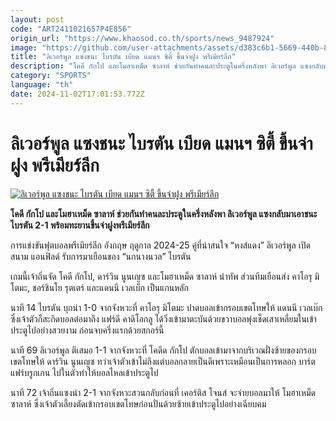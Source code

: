 ```yaml
---
layout: post
code: "ART2411021657P4E856"
origin_url: "https://www.khaosod.co.th/sports/news_9487924"
image: "https://github.com/user-attachments/assets/d383c6b1-5669-440b-8a13-b0f492805de2"
title: "ลิเวอร์พูล แซงชนะ ไบรตัน เบียด แมนฯ ซิตี้ ขึ้นจ่าฝูง พรีเมียร์ลีก"
description: "โคดี กักโป และโมฮาเหม็ด ซาลาห์ ช่วยกันทำคนละประตูในครึ่งหลังพา ลิเวอร์พูล แซงกลับมาเอาชนะ ไบรตัน 2-1 พร้อมทะยานขึ้นจ่าฝูงพรีเมียร์ลีก"
category: "SPORTS"
language: "th"
date: 2024-11-02T17:01:53.772Z
---
```


# ลิเวอร์พูล แซงชนะ ไบรตัน เบียด แมนฯ ซิตี้ ขึ้นจ่าฝูง พรีเมียร์ลีก

[![ลิเวอร์พูล แซงชนะ ไบรตัน เบียด แมนฯ ซิตี้ ขึ้นจ่าฝูง พรีเมียร์ลีก](https://www.khaosod.co.th/wpapp/uploads/2024/11/Liverpool-v-Brighton-7747.jpg "ลิเวอร์พูล แซงชนะ ไบรตัน เบียด แมนฯ ซิตี้ ขึ้นจ่าฝูง พรีเมียร์ลีก")](https://www.khaosod.co.th/wpapp/uploads/2024/11/Liverpool-v-Brighton-7747.jpg)

**โคดี กักโป และโมฮาเหม็ด ซาลาห์ ช่วยกันทำคนละประตูในครึ่งหลังพา ลิเวอร์พูล แซงกลับมาเอาชนะ ไบรตัน 2-1 พร้อมทะยานขึ้นจ่าฝูงพรีเมียร์ลีก**

การแข่งขันฟุตบอลพรีเมียร์ลีก อังกฤษ ฤดูกาล 2024-25 คู่ที่น่าสนใจ “หงส์แดง” ลิเวอร์พูล เปิดสนาม แอนฟิลด์ รับการมาเยือนของ “นกนางนวล” ไบรตัน

เกมนี้เจ้าถิ่นจัด โคดี กักโป, ดาร์วิน นูนเญซ และโมฮาเหม็ด ซาลาห์ นำทัพ ส่วนทีมเยือนส่ง คาโอรุ มิโตมะ, ชอร์ชินโย รุตเตร์ และแดนนี เวลเบ็ก เป็นแกนหลัก

นาที 14 ไบรตัน บุกนำ 1-0 จากจังหวะที่ คาโอรุ มิโตมะ ปาดบอลเข้ากรอบเขตโทษให้ แดนนี เวลเบ๊ก ซึ่งเจ้าตัวก็สะกิดบอลต่อมาถึง แฟร์ดี คาดิโอกลู ได้วิ่งเข้ามาตะบันด้วยขวาบอลพุ่งเช็ดเสาเหลี่ยมในเข้าประตูไปอย่างสวยงาม ก่อนจบครึ่งแรกด้วยสกอร์นี้

นาที 69 ลิเวอร์พูล ตีเสมอ 1-1 จากจังหวะที่ โคดีด กักโป ตักบอลเข้ามาจากบริเวณฝั่งซ้ายของกรอบเขตโทษให้ ดาร์วิน นูนเญซ ทว่าเจ้าตัวเข้าไม่ถึงแต่บอลกลายเป็นดีเพราะเหมือนเป็นการหลอก บาร์ต แฟร์บรูกเกน ไปในตัวทำให้บอลไหลเข้าประตูไป

นาที 72 เจ้าถิ่นแซงนำ 2-1 จากจังหวะสวนกลับก่อนที่ เคอร์ติส โจนส์ จะจ่ายบอลมาให้ โมฮาเหม็ด ซาลาห์ ซึ่งเจ้าตัวเลี้ยงตัดเข้ากรอบเขตโทษก่อนปั่นด้วยซ้ายเข้าประตูไปอย่างเฉียบคม

